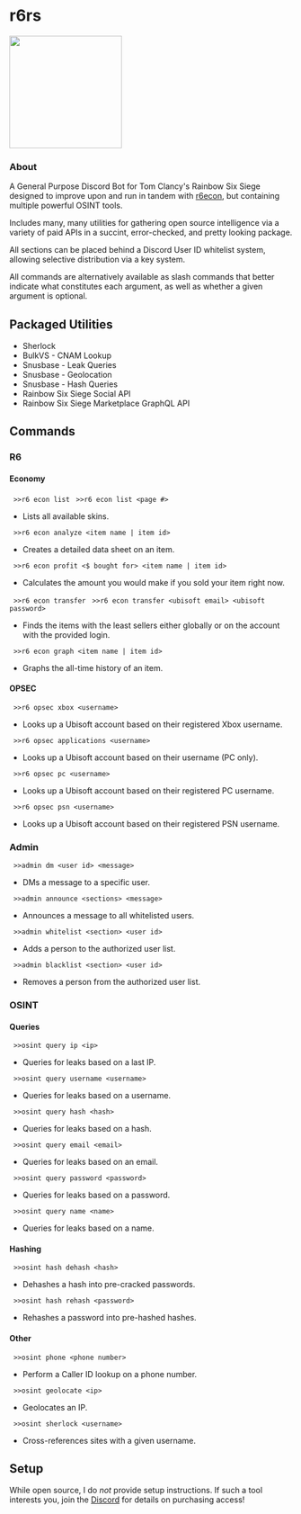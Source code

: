 # r6rs
<img src="https://github.com/hiibolt/hiibolt/assets/91273156/9528b9af-4166-4b51-b3f8-084d75dccc3b" width="200"/>

### About
A General Purpose Discord Bot for Tom Clancy's Rainbow Six Siege designed to improve upon and run in tandem with [r6econ](https://github.com/hiibolt/r6econ), but containing multiple powerful OSINT tools. 

Includes many, many utilities for gathering open source intelligence via a variety of paid APIs in a succint, error-checked, and pretty looking package.

All sections can be placed behind a Discord User ID whitelist system, allowing selective distribution via a key system.

All commands are alternatively available as slash commands that better indicate what constitutes each argument, as well as whether a given argument is optional.

## Packaged Utilities 
- Sherlock
- BulkVS - CNAM Lookup
- Snusbase - Leak Queries
- Snusbase - Geolocation
- Snusbase - Hash Queries
- Rainbow Six Siege Social API
- Rainbow Six Siege Marketplace GraphQL API


## Commands

### R6

#### Economy

` >>r6 econ list`
` >>r6 econ list <page #>`
- Lists all available skins.

` >>r6 econ analyze <item name | item id>`
- Creates a detailed data sheet on an item.

` >>r6 econ profit <$ bought for> <item name | item id>`
- Calculates the amount you would make if you sold your item right now.

` >>r6 econ transfer`
` >>r6 econ transfer <ubisoft email> <ubisoft password>`
- Finds the items with the least sellers either globally or on the account with the provided login.

` >>r6 econ graph <item name | item id>`
- Graphs the all-time history of an item.

#### OPSEC

` >>r6 opsec xbox <username>`
- Looks up a Ubisoft account based on their registered Xbox username.

` >>r6 opsec applications <username>`
- Looks up a Ubisoft account based on their username (PC only).

` >>r6 opsec pc <username>`
- Looks up a Ubisoft account based on their registered PC username.

` >>r6 opsec psn <username>`
- Looks up a Ubisoft account based on their registered PSN username.

### Admin

` >>admin dm <user id> <message>`
- DMs a message to a specific user.

` >>admin announce <sections> <message>`
- Announces a message to all whitelisted users.

` >>admin whitelist <section> <user id>`
- Adds a person to the authorized user list.

` >>admin blacklist <section> <user id>`
- Removes a person from the authorized user list.

### OSINT

#### Queries

` >>osint query ip <ip>`
- Queries for leaks based on a last IP.

` >>osint query username <username>`
- Queries for leaks based on a username.

` >>osint query hash <hash>`
- Queries for leaks based on a hash.

` >>osint query email <email>`
- Queries for leaks based on an email.

` >>osint query password <password>`
- Queries for leaks based on a password.

` >>osint query name <name>`
- Queries for leaks based on a name.

#### Hashing

` >>osint hash dehash <hash>`
- Dehashes a hash into pre-cracked passwords.

` >>osint hash rehash <password>`
- Rehashes a password into pre-hashed hashes.

#### Other

` >>osint phone <phone number>`
- Perform a Caller ID lookup on a phone number.

` >>osint geolocate <ip>`
- Geolocates an IP.

` >>osint sherlock <username>`
- Cross-references sites with a given username.


## Setup
While open source, I do *not* provide setup instructions. If such a tool interests you, join the [Discord](https://discord.gg/ENGqjywsbm) for details on purchasing access!